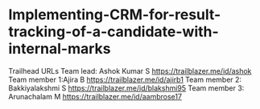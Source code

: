 # Implementing-CRM-for-result-tracking-of-a-candidate-with-internal-marks
Trailhead URLs
Team lead: Ashok Kumar S https://trailblazer.me/id/ashok
Team member 1:Ajira B https://trailblazer.me/id/ajirb1
Team member 2: Bakkiyalakshmi S https://trailblazer.me/id/blakshmi95
Team member 3: Arunachalam M https://trailblazer.me/id/aambrose17
